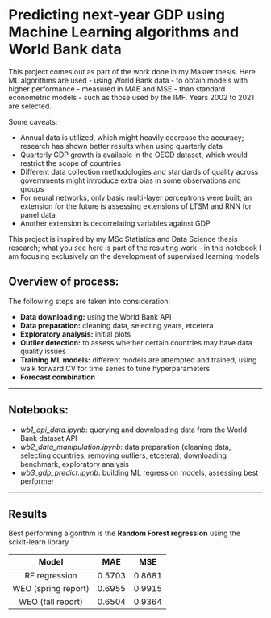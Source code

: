 # Predicting next-year GDP using Machine Learning algorithms and World Bank data

This project comes out as part of the work done in my Master thesis. Here ML algorithms are used - using World Bank data - to obtain models with higher performance - measured in MAE and MSE - than standard econometric models - such as those used by the IMF. Years 2002 to 2021 are selected.

Some caveats:
* Annual data is utilized, which might heavily decrease the accuracy; research has shown better results when using quarterly data
* Quarterly GDP growth is available in the OECD dataset, which would restrict the scope of countries
* Different data collection methodologies and standards of quality across governments might introduce extra bias in some observations and groups
* For neural networks, only basic multi-layer perceptrons were built; an extension for the future is assessing extensions of LTSM and RNN for panel data
* Another extension is decorrelating variables against GDP

This project is inspired by my MSc Statistics and Data Science thesis research; what you see here is part of the resulting work - in this notebook I am focusing exclusively on the development of supervised learning models


## Overview of process:
The following steps are taken into consideration:
- **Data downloading:** using the World Bank API
- **Data preparation:** cleaning data, selecting years, etcetera
- **Exploratory analysis:** initial plots
- **Outlier detection:** to assess whether certain countries may have data quality issues
- **Training ML models:** different models are attempted and trained, using walk forward CV for time series to tune hyperparameters
- **Forecast combination**
-------------------
## Notebooks:
- *wb1_api_data.ipynb*: querying and downloading data from the World Bank dataset API
- *wb2_data_manipulation.ipynb*: data preparation (cleaning data, selecting countries, removing outliers, etcetera), downloading benchmark, exploratory analysis
- *wb3_gdp_predict.ipynb*: building ML regression models, assessing best performer

----------------------

## Results
Best performing algorithm is the **Random Forest regression** using the scikit-learn library

| Model | MAE    |  MSE   |
| :---:   | :---: | :---: |
| RF regression | 0.5703   | 0.8681   |
| WEO (spring report) | 0.6955   | 0.9915   |
| WEO (fall report) | 0.6504   | 0.9364   |
